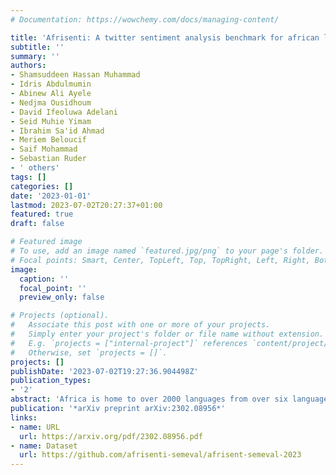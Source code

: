 ```yaml
---
# Documentation: https://wowchemy.com/docs/managing-content/

title: 'Afrisenti: A twitter sentiment analysis benchmark for african languages'
subtitle: ''
summary: ''
authors:
- Shamsuddeen Hassan Muhammad
- Idris Abdulmumin
- Abinew Ali Ayele
- Nedjma Ousidhoum
- David Ifeoluwa Adelani
- Seid Muhie Yimam
- Ibrahim Sa'id Ahmad
- Meriem Beloucif
- Saif Mohammad
- Sebastian Ruder
- ' others'
tags: []
categories: []
date: '2023-01-01'
lastmod: 2023-07-02T20:27:37+01:00
featured: true
draft: false

# Featured image
# To use, add an image named `featured.jpg/png` to your page's folder.
# Focal points: Smart, Center, TopLeft, Top, TopRight, Left, Right, BottomLeft, Bottom, BottomRight.
image:
  caption: ''
  focal_point: ''
  preview_only: false

# Projects (optional).
#   Associate this post with one or more of your projects.
#   Simply enter your project's folder or file name without extension.
#   E.g. `projects = ["internal-project"]` references `content/project/deep-learning/index.md`.
#   Otherwise, set `projects = []`.
projects: []
publishDate: '2023-07-02T19:27:36.904498Z'
publication_types:
- '2'
abstract: 'Africa is home to over 2000 languages from over six language families and has the highest linguistic diversity among all continents. This includes 75 languages with at least one million speakers each. Yet, there is little NLP research conducted on African languages. Crucial in enabling such research is the availability of high-quality annotated datasets. In this paper, we introduce AfriSenti, which consists of 14 sentiment datasets of 110,000+ tweets in 14 African languages (Amharic, Algerian Arabic, Hausa, Igbo, Kinyarwanda, Moroccan Arabic, Mozambican Portuguese, Nigerian Pidgin, Oromo, Swahili, Tigrinya, Twi, Xitsonga, and Yorùbá) from four language families annotated by native speakers. The data is used in SemEval 2023 Task 12, the first Afro-centric SemEval shared task. We describe the data collection methodology, annotation process, and related challenges when curating each of the datasets. We conduct experiments with different sentiment classification baselines and discuss their usefulness. We hope AfriSenti enables new work on under-represented languages.'
publication: '*arXiv preprint arXiv:2302.08956*'
links:
- name: URL
  url: https://arxiv.org/pdf/2302.08956.pdf
- name: Dataset
  url: https://github.com/afrisenti-semeval/afrisent-semeval-2023
---
```


